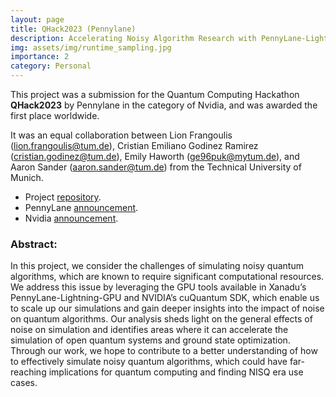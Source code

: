```yaml
---
layout: page
title: QHack2023 (Pennylane)
description: Accelerating Noisy Algorithm Research with PennyLane-Lightning and NVIDIA cuQuantum SDK
img: assets/img/runtime_sampling.jpg
importance: 2
category: Personal
---
```


This project was a submission for the Quantum Computing Hackathon __QHack2023__ by Pennylane in the category of Nvidia, and was awarded the first place worldwide. 

It was an equal collaboration between Lion Frangoulis (lion.frangoulis@tum.de), Cristian Emiliano Godinez Ramirez (cristian.godinez@tum.de), Emily Haworth (ge96puk@mytum.de), and Aaron Sander (aaron.sander@tum.de) from the Technical University of Munich.

* Project [repository](https://github.com/EmilianoG-byte/QHack2023).
* PennyLane [announcement](https://www.lmu.de/de/die-lmu/foerdern-und-unterstuetzen/deutschlandstipendium/verleihung-der-deutschlandstipendien-2022/index.html).
* Nvidia [announcement](https://developer.nvidia.com/blog/qhack-results-highlight-quantum-computing-applications-and-tools-on-gpus/).

### Abstract:
In this project, we consider the challenges of simulating noisy quantum algorithms, which are known to require significant computational resources. We address this issue by leveraging the GPU tools available in Xanadu’s PennyLane-Lightning-GPU and NVIDIA’s cuQuantum SDK, which enable us to scale up our simulations and gain deeper insights into the impact of noise on quantum algorithms. Our analysis sheds light on the general effects of noise on simulation and identifies areas where it can accelerate the simulation of open quantum systems and ground state optimization. Through our work, we hope to contribute to a better understanding of how to effectively simulate noisy quantum algorithms, which could have far-reaching implications for quantum computing and finding NISQ era use cases.